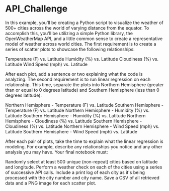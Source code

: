 # API_Challenge
In this example, you'll be creating a Python script to visualize the weather of 500+ cities across the world of varying distance from the equator. To accomplish this, you'll be utilizing a simple Python library, the OpenWeatherMap API, and a little common sense to create a representative model of weather across world cities.
The first requirement is to create a series of scatter plots to showcase the following relationships:

Temperature (F) vs. Latitude
Humidity (%) vs. Latitude
Cloudiness (%) vs. Latitude
Wind Speed (mph) vs. Latitude

After each plot, add a sentence or two explaining what the code is analyzing.
The second requirement is to run linear regression on each relationship. This time, separate the plots into Northern Hemisphere (greater than or equal to 0 degrees latitude) and Southern Hemisphere (less than 0 degrees latitude):

Northern Hemisphere - Temperature (F) vs. Latitude
Southern Hemisphere - Temperature (F) vs. Latitude
Northern Hemisphere - Humidity (%) vs. Latitude
Southern Hemisphere - Humidity (%) vs. Latitude
Northern Hemisphere - Cloudiness (%) vs. Latitude
Southern Hemisphere - Cloudiness (%) vs. Latitude
Northern Hemisphere - Wind Speed (mph) vs. Latitude
Southern Hemisphere - Wind Speed (mph) vs. Latitude

After each pair of plots, take the time to explain what the linear regression is modeling. For example, describe any relationships you notice and any other analysis you may have.
Your final notebook must:

Randomly select at least 500 unique (non-repeat) cities based on latitude and longitude.
Perform a weather check on each of the cities using a series of successive API calls.
Include a print log of each city as it's being processed with the city number and city name.
Save a CSV of all retrieved data and a PNG image for each scatter plot.
